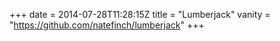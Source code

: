 +++
date = 2014-07-28T11:28:15Z
title = "Lumberjack"
vanity = "https://github.com/natefinch/lumberjack"
+++
